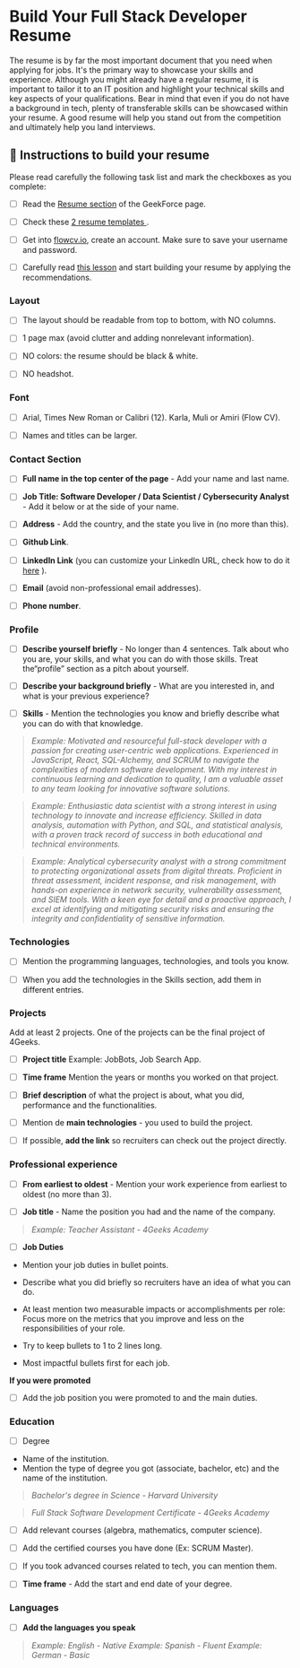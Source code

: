 <!--hide-->
# Build Your Full Stack Developer Resume
<!--endhide--> 

The resume is by far the most important document that you need when applying for jobs. It's the primary way to showcase your skills and experience. Although you might already have a regular resume, it is important to tailor it to an IT position and highlight your technical skills and key aspects of your qualifications. Bear in mind that even if you do not have a background in tech, plenty of transferable skills can be showcased within your resume. A good resume will help you stand out from the competition and ultimately help you land interviews. 

## 📝 Instructions to build your resume

Please read carefully the following task list and mark the checkboxes as you complete:

- [ ] Read the [Resume section](https://4geeksacademy.notion.site/Resume-CV-0d1ebbae7a6041aebcbacf5c8fd5c141) of the GeekForce page.

- [ ] Check these  [2 resume templates ](https://4geeksacademy.notion.site/Resume-Templates-CV-Templates-7e72180d5f274276b7ee5614b1df86a2).

- [ ] Get into  [flowcv.io](https://app.flowcv.com/), create an account. Make sure to save your username and password.

- [ ] Carefully read [this lesson](https://content.breatheco.de/en/lesson/making-an-amazing-resume) and start building your resume by applying the recommendations.

### Layout

- [ ] The layout should be readable from top to bottom, with NO columns.

- [ ] 1 page max (avoid clutter and adding nonrelevant information).

- [ ] NO colors: the resume should be black & white.

- [ ] NO headshot.

### Font

- [ ] Arial, Times New Roman or Calibri (12). Karla, Muli or Amiri (Flow CV).

- [ ] Names and titles can be larger.

### Contact Section

- [ ] **Full name in the top center of the page** - Add your name and last name.

- [ ] **Job Title: Software Developer / Data Scientist / Cybersecurity Analyst** - Add it below or at the side of your name.
  
- [ ] **Address** - Add the country, and the state you live in (no more than this).

- [ ] **Github Link**.

- [ ] **LinkedIn Link** (you can customize your LinkedIn URL, check how to do it  [here](https://www.linkedin.com/help/linkedin/answer/a542685/manage-your-public-profile-url?lang=en) ).

- [ ] **Email** (avoid non-professional email addresses).

- [ ] **Phone number**.

### Profile 

- [ ] **Describe yourself briefly** - No longer than 4 sentences. Talk about who you are, your skills, and what you can do with those skills. Treat the“profile” section as a pitch about yourself.

- [ ] **Describe your background briefly** - What are you interested in, and what is your previous experience?

- [ ] **Skills** - Mention the technologies you know and briefly describe what you can do with that knowledge.

>_Example:  Motivated and resourceful full-stack developer with a passion for creating user-centric web applications. Experienced in JavaScript, React, SQL-Alchemy, and SCRUM to navigate the complexities of modern software development. With my interest in continuous learning and dedication to quality, I am a valuable asset to any team looking for innovative software solutions._

>_Example:  Enthusiastic data scientist with a strong interest in using technology to innovate and increase efficiency. Skilled in data analysis, automation with Python, and SQL, and statistical analysis, with a proven track record of success in both educational and technical environments._

>_Example: Analytical cybersecurity analyst with a strong commitment to protecting organizational assets from digital threats. Proficient in threat assessment, incident response, and risk management, with hands-on experience in network security, vulnerability assessment, and SIEM tools. With a keen eye for detail and a proactive approach, I excel at identifying and mitigating security risks and ensuring the integrity and confidentiality of sensitive information._

### Technologies

- [ ] Mention the programming languages, technologies, and tools you know.

- [ ] When you add the technologies in the Skills section, add them in different entries. 

### Projects
Add at least 2 projects. One of the projects can be the final project of 4Geeks.

- [ ] **Project title** Example: JobBots, Job Search App.

- [ ] **Time frame** Mention the years or months you worked on that project.

- [ ] **Brief description** of what the project is about, what you did, performance and the functionalities.

- [ ] Mention de **main technologies** - you used to build the project.

- [ ] If possible, **add the link** so recruiters can check out the project directly.

### Professional experience

- [ ] **From earliest to oldest** - Mention your work experience from earliest to oldest (no more than 3).

- [ ] **Job title** - Name the position you had and the name of the company.

> _Example: Teacher Assistant - 4Geeks Academy_

- [ ] **Job Duties**

* Mention your job duties in bullet points.

* Describe what you did briefly so recruiters have an idea of what you can do.

* At least mention two measurable impacts or accomplishments per role: Focus more on the metrics that you improve and less on the responsibilities of your role.

* Try to keep bullets to 1 to 2 lines long.

* Most impactful bullets first for each job.

 **If you were promoted**

- [ ] Add the job position you were promoted to and the main duties.

### Education 

- [ ] Degree 
* Name of the institution.
* Mention the type of degree you got (associate, bachelor, etc) and the name of the institution.
>_Bachelor's degree in Science - Harvard University_

>_Full Stack Software Development Certificate - 4Geeks Academy_

- [ ] Add relevant courses (algebra, mathematics, computer science).

- [ ] Add the certified courses you have done (Ex: SCRUM Master).

- [ ] If you took advanced courses related to tech, you can mention them.

- [ ] **Time frame** - Add the start and end date of your degree.

### Languages 

- [ ] **Add the languages you speak**

> _Example: English - Native_
> _Example: Spanish - Fluent_
> _Example: German - Basic_
